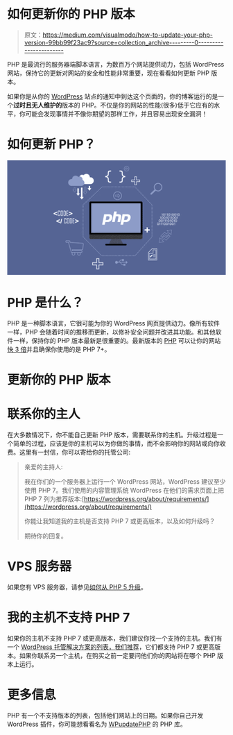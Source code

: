 # 如何更新你的 PHP 版本

> 原文：<https://medium.com/visualmodo/how-to-update-your-php-version-99bb99f23ac9?source=collection_archive---------0----------------------->

PHP 是最流行的服务器端脚本语言，为数百万个网站提供动力，包括 WordPress 网站，保持它的更新对网站的安全和性能非常重要，现在看看如何更新 PHP 版本。

如果你是从你的 [WordPress](https://visualmodo.com/) 站点的通知中到达这个页面的，你的博客运行的是一个**过时且无人维护的**版本的 PHP。不仅是你的网站的性能(很多)低于它应有的水平，你可能会发现事情并不像你期望的那样工作，并且容易出现安全漏洞！

# 如何更新 PHP？

![](img/145c66391391d9a9eb6bc7c5f2a8b348.png)

# PHP 是什么？

PHP 是一种脚本语言，它很可能为你的 WordPress 网页提供动力。像所有软件一样，PHP 会随着时间的推移而更新，以修补安全问题并改进其功能。和其他软件一样，保持你的 PHP 版本最新是很重要的。最新版本的 [PHP](https://visualmodo.com/) 可以让你的网站[快 3 倍](https://visualmodo.com/)并且确保你使用的是 PHP 7+。

# 更新你的 PHP 版本

# 联系你的主人

在大多数情况下，你不能自己更新 PHP 版本，需要联系你的主机。升级过程是一个简单的过程，应该是你的主机可以为你做的事情，而不会影响你的网站或向你收费。这里有一封信，你可以寄给你的托管公司:

> 亲爱的主持人:
> 
> 我在你们的一个服务器上运行一个 WordPress 网站，WordPress 建议至少使用 PHP 7。我们使用的内容管理系统 WordPress 在他们的需求页面上把 PHP 7 列为推荐版本:[https://wordpress.org/about/requirements/](https://wordpress.org/about/requirements/)
> 
> 你能让我知道我的主机是否支持 PHP 7 或更高版本，以及如何升级吗？
> 
> 期待你的回复。

# VPS 服务器

如果您有 VPS 服务器，请参见[如何从 PHP 5 升级](https://laracasts.com/discuss/channels/tips/how-to-upgrade-from-php-5-to-php-70-on-ubuntu-1404-with-nginx-146)。

# 我的主机不支持 PHP 7

如果你的主机不支持 PHP 7 或更高版本，我们建议你找一个支持的主机。我们有一个 [WordPress 托管解决方案的列表，我们推荐](https://wordpress.org/hosting/)，它们都支持 PHP 7 或更高版本。如果你联系另一个主机，在购买之前一定要问他们你的网站将在哪个 PHP 版本上运行。

# 更多信息

PHP 有一个不支持版本的列表，包括他们网站上的日期。如果你自己开发 WordPress 插件，你可能想看看名为 [WPupdatePHP](http://www.wpupdatephp.com/) 的 PHP 库。